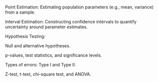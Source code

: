 Point Estimation: Estimating population parameters (e.g., mean, variance) from a sample.

Interval Estimation: Constructing confidence intervals to quantify uncertainty around parameter estimates.

Hypothesis Testing:

Null and alternative hypotheses.

p-values, test statistics, and significance levels.

Types of errors: Type I and Type II.

Z-test, t-test, chi-square test, and ANOVA.
